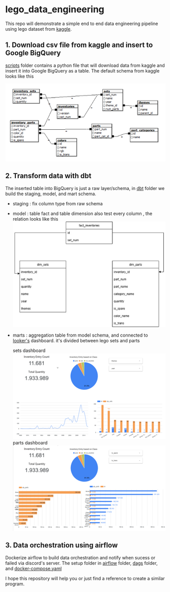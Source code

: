 # lego_data_engineering
This repo will demonstrate a simple end to end data engineering pipeline using lego dataset from [kaggle](https://www.kaggle.com/datasets/rtatman/lego-database).

## 1. Download csv file from kaggle and insert to Google BigQuery
[scripts](https://github.com/zhafar3adib/lego_data_engineering/tree/main/scripts) folder contains a python file that will download data from kaggle and insert it into Google BigQuery as a table. The default schema from kaggle looks like this 

![lego dataset default schema](https://github.com/zhafar3adib/lego_data_engineering/blob/main/images/kaggle_lego_dataset_schema.png) 

## 2. Transform data with dbt
The inserted table into BigQuery is just a raw layer/schema, in [dbt](https://github.com/zhafar3adib/lego_data_engineering/tree/main/dbt) folder we build the staging, model, and mart schema.
- staging : fix column type from raw schema
- model : table fact and table dimension also test every column , the relation looks like this
  ![model schema](https://github.com/zhafar3adib/lego_data_engineering/blob/main/images/lego_data_engineering_schema_model.jpg)
- marts : aggregation table from model schema, and connected to [looker's](https://lookerstudio.google.com/reporting/05ed5d52-8261-47db-bfdd-01a2c9c03d72) dashboard. it's divided between lego sets and parts
  
  sets dashboard
  ![dashboard sets](https://github.com/zhafar3adib/lego_data_engineering/blob/main/images/dashboard_sets.png)
  parts dashboard
  ![dashboard parts](https://github.com/zhafar3adib/lego_data_engineering/blob/main/images/dashboard_parts.png)

## 3. Data orchestration using airflow
Dockerize airflow to build data orchestration and notify when sucess or failed via discord's server. The setup folder in [airflow](https://github.com/zhafar3adib/lego_data_engineering/tree/main/airflow) folder, [dags](https://github.com/zhafar3adib/lego_data_engineering/tree/main/dags) folder, and [docker-compose.yaml](https://github.com/zhafar3adib/lego_data_engineering/blob/main/docker-compose.yaml)

I hope this repository will help you or just find a reference to create a similar program.
